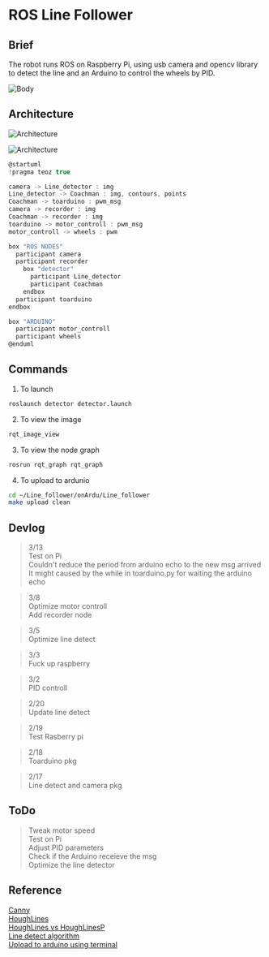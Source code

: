 # ROS Line Follower

## Brief
The robot runs ROS on Raspberry Pi, using usb camera and opencv library to detect the line
and an Arduino to control the wheels by PID.  

![Body](/asset/images/robot.jpg)  
## Architecture
![Architecture](/asset/images/Architecture_4.png)
  
![Architecture](/asset/images/rosgraph_1.png)

``` c
@startuml
!pragma teoz true

camera -> Line_detector : img
Line_detector -> Coachman : img, contours, points
Coachman -> toarduino : pwm_msg
camera -> recorder : img
Coachman -> recorder : img
toarduino -> motor_controll : pwm_msg
motor_controll -> wheels : pwm

box "ROS NODES"
  participant camera
  participant recorder
    box "detector"
      participant Line_detector
      participant Coachman
    endbox
  participant toarduino
endbox

box "ARDUINO"
  participant motor_controll
  participant wheels
@enduml
```

## Commands

1. To launch 
```bash
roslaunch detector detector.launch 
```
  
2. To view the image
```bash
rqt_image_view
```

3. To view the node graph
```bash
rosrun rqt_graph rqt_graph
```

4. To upload to ardunio
```bash
cd ~/Line_follower/onArdu/Line_follower
make upload clean
```

## Devlog

> 3/13   
> Test on Pi  
> Couldn't reduce the period from arduino echo to the new msg arrived    
> It might caused by the while in toarduino.py for waiting the arduino echo  

> 3/8  
> Optimize motor controll  
> Add recorder node 

> 3/5  
> Optimize line detect

> 3/3  
> Fuck up raspberry

> 3/2  
> PID controll

> 2/20  
> Update line detect

> 2/19  
> Test Rasberry pi 

> 2/18  
> Toarduino pkg

> 2/17  
> Line detect and camera pkg  

## ToDo
> Tweak motor speed  
> Test on Pi  
> Adjust PID parameters  
> Check if the Arduino receieve the msg  
> Optimize the line detector 

## Reference

[Canny](https://blog.csdn.net/sunny2038/article/details/9202641)  
[HoughLines](https://blog.csdn.net/dcrmg/article/details/78880046)  
[HoughLines vs HoughLinesP](https://blog.csdn.net/ftimes/article/details/106816736)  
[Line detect algorithm](https://hackmd.io/@0xff07/cv-tracking)  
[Upload to arduino using terminal](https://www.youtube.com/watch?v=qAM2S27FWAI)